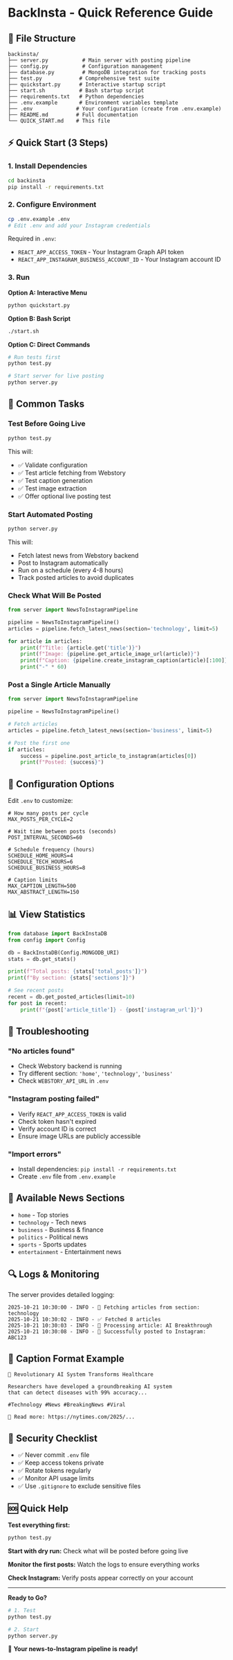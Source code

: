 # BackInsta - Quick Reference Guide

## 📁 File Structure

```
backinsta/
├── server.py           # Main server with posting pipeline
├── config.py           # Configuration management
├── database.py         # MongoDB integration for tracking posts
├── test.py            # Comprehensive test suite
├── quickstart.py      # Interactive startup script
├── start.sh           # Bash startup script
├── requirements.txt   # Python dependencies
├── .env.example       # Environment variables template
├── .env              # Your configuration (create from .env.example)
├── README.md         # Full documentation
└── QUICK_START.md    # This file
```

## ⚡ Quick Start (3 Steps)

### 1. Install Dependencies

```bash
cd backinsta
pip install -r requirements.txt
```

### 2. Configure Environment

```bash
cp .env.example .env
# Edit .env and add your Instagram credentials
```

Required in `.env`:
- `REACT_APP_ACCESS_TOKEN` - Your Instagram Graph API token
- `REACT_APP_INSTAGRAM_BUSINESS_ACCOUNT_ID` - Your Instagram account ID

### 3. Run

**Option A: Interactive Menu**
```bash
python quickstart.py
```

**Option B: Bash Script**
```bash
./start.sh
```

**Option C: Direct Commands**
```bash
# Run tests first
python test.py

# Start server for live posting
python server.py
```

## 🎯 Common Tasks

### Test Before Going Live

```bash
python test.py
```

This will:
- ✅ Validate configuration
- ✅ Test article fetching from Webstory
- ✅ Test caption generation
- ✅ Test image extraction
- ✅ Offer optional live posting test

### Start Automated Posting

```bash
python server.py
```

This will:
- Fetch latest news from Webstory backend
- Post to Instagram automatically
- Run on a schedule (every 4-8 hours)
- Track posted articles to avoid duplicates

### Check What Will Be Posted

```python
from server import NewsToInstagramPipeline

pipeline = NewsToInstagramPipeline()
articles = pipeline.fetch_latest_news(section='technology', limit=5)

for article in articles:
    print(f"Title: {article.get('title')}")
    print(f"Image: {pipeline.get_article_image_url(article)}")
    print(f"Caption: {pipeline.create_instagram_caption(article)[:100]}...")
    print("-" * 60)
```

### Post a Single Article Manually

```python
from server import NewsToInstagramPipeline

pipeline = NewsToInstagramPipeline()

# Fetch articles
articles = pipeline.fetch_latest_news(section='business', limit=5)

# Post the first one
if articles:
    success = pipeline.post_article_to_instagram(articles[0])
    print(f"Posted: {success}")
```

## 🔧 Configuration Options

Edit `.env` to customize:

```env
# How many posts per cycle
MAX_POSTS_PER_CYCLE=2

# Wait time between posts (seconds)
POST_INTERVAL_SECONDS=60

# Schedule frequency (hours)
SCHEDULE_HOME_HOURS=4
SCHEDULE_TECH_HOURS=6
SCHEDULE_BUSINESS_HOURS=8

# Caption limits
MAX_CAPTION_LENGTH=500
MAX_ABSTRACT_LENGTH=150
```

## 📊 View Statistics

```python
from database import BackInstaDB
from config import Config

db = BackInstaDB(Config.MONGODB_URI)
stats = db.get_stats()

print(f"Total posts: {stats['total_posts']}")
print(f"By section: {stats['sections']}")

# See recent posts
recent = db.get_posted_articles(limit=10)
for post in recent:
    print(f"{post['article_title']} - {post['instagram_url']}")
```

## 🚨 Troubleshooting

### "No articles found"
- Check Webstory backend is running
- Try different section: `'home'`, `'technology'`, `'business'`
- Check `WEBSTORY_API_URL` in `.env`

### "Instagram posting failed"
- Verify `REACT_APP_ACCESS_TOKEN` is valid
- Check token hasn't expired
- Verify account ID is correct
- Ensure image URLs are publicly accessible

### "Import errors"
- Install dependencies: `pip install -r requirements.txt`
- Create `.env` file from `.env.example`

## 📝 Available News Sections

- `home` - Top stories
- `technology` - Tech news
- `business` - Business & finance
- `politics` - Political news
- `sports` - Sports updates
- `entertainment` - Entertainment news

## 🔍 Logs & Monitoring

The server provides detailed logging:

```
2025-10-21 10:30:00 - INFO - 📰 Fetching articles from section: technology
2025-10-21 10:30:02 - INFO - ✅ Fetched 8 articles
2025-10-21 10:30:03 - INFO - 🚀 Processing article: AI Breakthrough
2025-10-21 10:30:08 - INFO - 🎉 Successfully posted to Instagram: ABC123
```

## 🎨 Caption Format Example

```
📰 Revolutionary AI System Transforms Healthcare

Researchers have developed a groundbreaking AI system 
that can detect diseases with 99% accuracy...

#Technology #News #BreakingNews #Viral

🔗 Read more: https://nytimes.com/2025/...
```

## 🔐 Security Checklist

- ✅ Never commit `.env` file
- ✅ Keep access tokens private
- ✅ Rotate tokens regularly
- ✅ Monitor API usage limits
- ✅ Use `.gitignore` to exclude sensitive files

## 🆘 Quick Help

**Test everything first:**
```bash
python test.py
```

**Start with dry run:**
Check what will be posted before going live

**Monitor the first posts:**
Watch the logs to ensure everything works

**Check Instagram:**
Verify posts appear correctly on your account

---

**Ready to Go?**

```bash
# 1. Test
python test.py

# 2. Start
python server.py
```

🎉 **Your news-to-Instagram pipeline is ready!**
